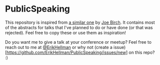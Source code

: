 # PublicSpeaking

This repository is inspired from [a similar one](https://github.com/hitherejoe/PublicSpeaking) by [Joe Birch](https://twitter.com/hitherejoe). It contains most of the abstracts for talks that I've planned to do or have done (or that was rejected). Feel free to copy these or use them as inspiration!

Do you want me to give a talk at your conference or meetup? Feel free to reach out to me at [@ErikHellman](https://twitter.com/ErikHellman) or why not (create a issue)[https://github.com/ErikHellman/PublicSpeaking/issues/new] on this repo? :)
